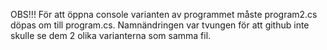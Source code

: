 OBS!!!
För att öppna console varianten av programmet måste program2.cs döpas om till program.cs. 
Namnändringen var tvungen för att github inte skulle se dem 2 olika varianterna som samma fil.
